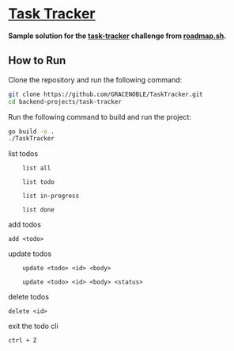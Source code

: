 # [Task Tracker](https://github.com/GRACENOBLE/TaskTracker.git)
__Sample solution for the [task-tracker](https://roadmap.sh/projects/task-tracker) challenge from [roadmap.sh](https://roadmap.sh/).__
## How to Run

Clone the repository and run the following command:

```bash
git clone https://github.com/GRACENOBLE/TaskTracker.git
cd backend-projects/task-tracker
```

Run the following command to build and run the project:

```bash
go build -o .
./TaskTracker
```
list todos

```
    list all
```
```
    list todo
```
```
    list in-progress
```
```
    list done
```    
add todos

    add <todo>

update todos
```
    update <todo> <id> <body>
```
```
    update <todo> <id> <body> <status>
```

delete todos

    delete <id>

exit the todo cli

    ctrl + Z
